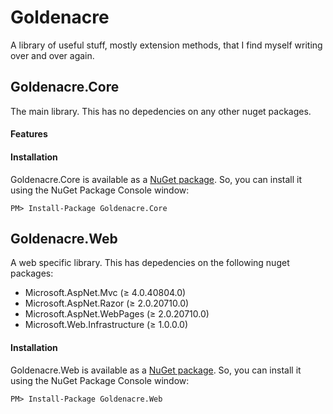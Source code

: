 # Goldenacre
A library of useful stuff, mostly extension methods, that I find myself writing over and over again.


## Goldenacre.Core ##
The main library. This has no depedencies on any other nuget packages.

#### Features ####


#### Installation ####

Goldenacre.Core is available as a [NuGet package](https://www.nuget.org/packages/Goldenacre.Core/ "NuGet package"). So, you can install it using the NuGet Package Console window:

```
PM> Install-Package Goldenacre.Core
```



## Goldenacre.Web ##
A web specific library. This has  depedencies on the following nuget packages:

- Microsoft.AspNet.Mvc (≥ 4.0.40804.0) 
- Microsoft.AspNet.Razor (≥ 2.0.20710.0) 
- Microsoft.AspNet.WebPages (≥ 2.0.20710.0) 
- Microsoft.Web.Infrastructure (≥ 1.0.0.0) 

#### Installation ####

Goldenacre.Web is available as a [NuGet package](https://www.nuget.org/packages/Goldenacre.Web/ "NuGet package"). So, you can install it using the NuGet Package Console window:

```
PM> Install-Package Goldenacre.Web
```

